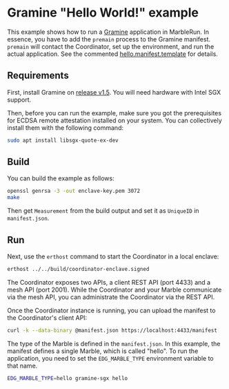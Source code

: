 # Gramine "Hello World!" example

This example shows how to run a [Gramine](https://github.com/gramineproject/gramine) application in MarbleRun. In essence, you have to add the `premain` process to the Gramine manifest. `premain` will contact the Coordinator, set up the environment, and run the actual application. See the commented [hello.manifest.template](hello.manifest.template) for details.

## Requirements

First, install Gramine on [release v1.5](https://github.com/gramineproject/gramine/releases/tag/v1.5). You will need hardware with Intel SGX support.

Then, before you can run the example, make sure you got the prerequisites for ECDSA remote attestation installed on your system. You can collectively install them with the following command:

```sh
sudo apt install libsgx-quote-ex-dev
```

## Build

You can build the example as follows:

```sh
openssl genrsa -3 -out enclave-key.pem 3072
make
```

Then get `Measurement` from the build output and set it as `UniqueID` in `manifest.json`.

## Run

Next, use the `erthost` command to start the Coordinator in a local enclave:

```sh
erthost ../../build/coordinator-enclave.signed
```

The Coordinator exposes two APIs, a client REST API (port 4433) and a mesh API (port 2001). While the Coordinator and your Marble communicate via the mesh API, you can administrate the Coordinator via the REST API.

Once the Coordinator instance is running, you can upload the manifest to the Coordinator's client API:

```sh
curl -k --data-binary @manifest.json https://localhost:4433/manifest
```

The type of the Marble is defined in the `manifest.json`. In this example, the manifest defines a single Marble, which is called "hello". To run the application, you need to set the `EDG_MARBLE_TYPE` environment variable to that name.

```sh
EDG_MARBLE_TYPE=hello gramine-sgx hello
```
